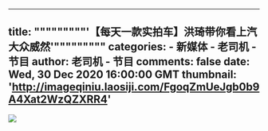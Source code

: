 
---
title: """""""""'【每天一款实拍车】洪琦带你看上汽大众威然'"""""""""
categories: 
    - 新媒体
    - 老司机 - 节目
author: 老司机 - 节目
comments: false
date: Wed, 30 Dec 2020 16:00:00 GMT
thumbnail: 'http://imageqiniu.laosiji.com/FgoqZmUeJgb0b9A4Xat2WzQZXRR4'
---

<div>   
<img src="http://imageqiniu.laosiji.com/FgoqZmUeJgb0b9A4Xat2WzQZXRR4" referrerpolicy="no-referrer">  
</div>
            